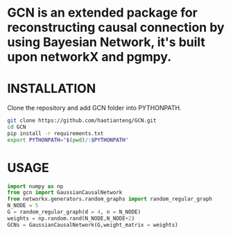 # GCN is an extended package for reconstructing causal connection by using Bayesian Network, it's built upon **networkX** and **pgmpy**.

# INSTALLATION
Clone the repository and add GCN folder into PYTHONPATH.  
```bash
git clone https://github.com/haotianteng/GCN.git
cd GCN
pip install -r requirements.txt
export PYTHONPATH="$(pwd)/:$PYTHONPATH"
```

# USAGE
```python
import numpy as np
from gcn import GaussianCausalNetwork
from networkx.generators.random_graphs import random_regular_graph
N_NODE = 5
G = random_regular_graph(d = 4, n = N_NODE)
weights = np.random.rand(N_NODE,N_NODE+2)
GCNs = GaussianCausalNetwork(G,weight_matrix = weights)
```


